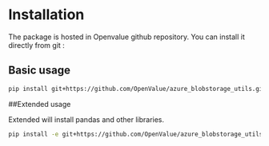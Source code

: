 # Installation

The package is hosted in Openvalue github repository.
You can install it directly from git :

## Basic usage
```bash
pip install git+https://github.com/OpenValue/azure_blobstorage_utils.git
```

##Extended usage

Extended will install pandas and other libraries.

``` bash
pip install -e git+https://github.com/OpenValue/azure_blobstorage_utils.git#egg=azure-blobstorage-utils[extended]
```



